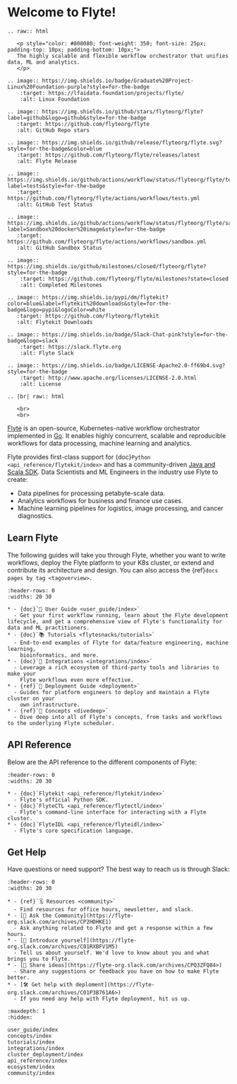 # Welcome to Flyte!

```{eval-rst}
.. raw:: html

   <p style="color: #808080; font-weight: 350; font-size: 25px; padding-top: 10px; padding-bottom: 10px;">
   The highly scalable and flexible workflow orchestrator that unifies data, ML and analytics.
   </p>

.. image:: https://img.shields.io/badge/Graduate%20Project-Linux%20Foundation-purple?style=for-the-badge
    :target: https://lfaidata.foundation/projects/flyte/
    :alt: Linux Foundation

.. image:: https://img.shields.io/github/stars/flyteorg/flyte?label=github&logo=github&style=for-the-badge
   :target: https://github.com/flyteorg/flyte
   :alt: GitHub Repo stars

.. image:: https://img.shields.io/github/release/flyteorg/flyte.svg?style=for-the-badge&color=blue
   :target: https://github.com/flyteorg/flyte/releases/latest
   :alt: Flyte Release

.. image:: https://img.shields.io/github/actions/workflow/status/flyteorg/flyte/tests.yml?label=tests&style=for-the-badge
   :target: https://github.com/flyteorg/flyte/actions/workflows/tests.yml
   :alt: GitHub Test Status

.. image:: https://img.shields.io/github/actions/workflow/status/flyteorg/flyte/sandbox.yml?label=Sandbox%20docker%20image&style=for-the-badge
   :target: https://github.com/flyteorg/flyte/actions/workflows/sandbox.yml
   :alt: GitHub Sandbox Status

.. image:: https://img.shields.io/github/milestones/closed/flyteorg/flyte?style=for-the-badge
    :target: https://github.com/flyteorg/flyte/milestones?state=closed
    :alt: Completed Milestones

.. image:: https://img.shields.io/pypi/dm/flytekit?color=blue&label=flytekit%20downloads&style=for-the-badge&logo=pypi&logoColor=white
   :target: https://github.com/flyteorg/flytekit
   :alt: Flytekit Downloads

.. image:: https://img.shields.io/badge/Slack-Chat-pink?style=for-the-badge&logo=slack
    :target: https://slack.flyte.org
    :alt: Flyte Slack

.. image:: https://img.shields.io/badge/LICENSE-Apache2.0-ff69b4.svg?style=for-the-badge
    :target: http://www.apache.org/licenses/LICENSE-2.0.html
    :alt: License

.. |br| raw:: html

   <br>
   <br>

```

[Flyte](https://github.com/flyteorg/flyte) is an open-source, Kubernetes-native
workflow orchestrator implemented in [Go](https://go.dev/). It enables highly
concurrent, scalable and reproducible workflows for data processing, machine
learning and analytics.

Flyte provides first-class support for
{doc}`Python <api_reference/flytekit/index>` and has a community-driven [Java and Scala SDK](https://github.com/flyteorg/flytekit-java). 
Data Scientists and ML Engineers in the industry use Flyte to create:

- Data pipelines for processing petabyte-scale data.
- Analytics workflows for business and finance use cases.
- Machine learning pipelines for logistics, image processing, and cancer diagnostics.

## Learn Flyte

The following guides will take you through Flyte, whether you want to write
workflows, deploy the Flyte platform to your K8s cluster, or extend and
contribute its architecture and design. You can also access the
{ref}`docs pages by tag <tagoverview>`.

```{list-table}
:header-rows: 0
:widths: 20 30

* - {doc}`📖 User Guide <user_guide/index>`
  - Get your first workflow running, learn about the Flyte development lifecycle, and get a comprehensive view of Flyte's functionality for data and ML practitioners.
* - {doc}`📚 Tutorials <flytesnacks/tutorials>`
  - End-to-end examples of Flyte for data/feature engineering, machine learning,
    bioinformatics, and more.
* - {doc}`🔌 Integrations <integrations/index>`
  - Leverage a rich ecosystem of third-party tools and libraries to make your
    Flyte workflows even more effective.
* - {ref}`🚀 Deployment Guide <deployment>`
  - Guides for platform engineers to deploy and maintain a Flyte cluster on your
    own infrastructure.
* - {ref}`🧠 Concepts <divedeep>`
  - Dive deep into all of Flyte's concepts, from tasks and workflows to the underlying Flyte scheduler.
```

## API Reference

Below are the API reference to the different components of Flyte:

```{list-table}
:header-rows: 0
:widths: 20 30

* - {doc}`Flytekit <api_reference/flytekit/index>`
  - Flyte's official Python SDK.
* - {doc}`FlyteCTL <api_reference/flytectl/index>`
  - Flyte's command-line interface for interacting with a Flyte cluster.
* - {doc}`FlyteIDL <api_reference/flyteidl/index>`
  - Flyte's core specification language.
```

## Get Help

Have questions or need support? The best way to reach us is through Slack:

```{list-table}
:header-rows: 0
:widths: 20 30

* - {ref}`🗓️ Resources <community>`
  - Find resources for office hours, newsletter, and slack.
* - [🤔 Ask the Community](https://flyte-org.slack.com/archives/CP2HDHKE1)
  - Ask anything related to Flyte and get a response within a few hours.
* - [👋 Introduce yourself](https://flyte-org.slack.com/archives/C01RXBFV1M5)
  - Tell us about yourself. We'd love to know about you and what brings you to Flyte.
* - [💭 Share ideas](https://flyte-org.slack.com/archives/CPQ3ZFQ84>)
  - Share any suggestions or feedback you have on how to make Flyte better.
* - [🛠 Get help with deploment](https://flyte-org.slack.com/archives/C01P3B761A6>)
  - If you need any help with Flyte deployment, hit us up.
```


```{toctree}
:maxdepth: 1
:hidden:

user_guide/index
concepts/index
tutorials/index
integrations/index
cluster_deployment/index
api_reference/index
ecosystem/index
community/index
```